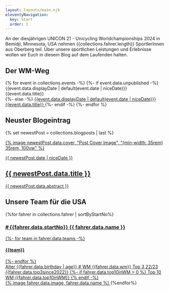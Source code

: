 ```yaml
---
layout: layouts/main.njk
eleventyNavigation:
  key: Start
  order: 1
---
```


An der diesjährigen UNICON 21 - Unicycling Worldchampionships 2024 in Bemidji, Minnesota, USA nehmen {{collections.fahrer.length}} SportlerInnen aus Oberberg teil. Über unsere sportlichen Leistungen und Erlebnisse wollen wir Euch in diesem Blog auf dem Laufenden halten.

## Der WM-Weg

<section class="timeline">
  {% for event in collections.events -%}
    {%- if event.data.unpublished -%}
      <div class="timeline-entry future">
        <span class="date">{{event.data.displayDate | default(event.date | niceDate)}}</span>
        <span class="title">{{event.data.title}}</span>
      </div>
    {%- else -%}
      <a href="{{event.url}}" class="timeline-entry">
        <span class="date">{{event.data.displayDate | default(event.date | niceDate)}}</span>
        <span class="title">{{event.data.title}}</span>
      </a>
    {%- endif -%}
  {%- endfor %}
</section>

## Neuster Blogeintrag
{% set newestPost = collections.blogposts | last %}
<a href="{{ newestPost.url }}">
  <article class="blogpost card card-hover">
    {% image newestPost.data.cover, "Post Cover Image", "(min-width: 35rem) 35rem, 100vw" %}
    <p class="post_date">{{ newestPost.date | niceDate }}</p>
    <h2 class="post_title">{{ newestPost.data.title }}</h2>
    <div class="post_abstract">
    
{{ newestPost.data.abstract }}

</div>
  </article>
</a>

## Unsere Team für die USA

<section class="fahrer-cards">
  {%for fahrer in collections.fahrer | sortByStartNo%}
  <a href="{{fahrer.url}}" class="card fahrer card-hover">
    <h3 class="name">#&thinsp;{{fahrer.data.startNo}} {{ fahrer.data.name }}</h3>
    <div class="team">
    {%- for team in fahrer.data.teams -%}
    <h4>{{team}}</h4>
    {%- endfor %}
    </div>
    <div class="stats">
      <span class="age label">Alter</span>
      <span class="age value">{{fahrer.data.birthday | age}}</span>
      <span class="prevWM label"># WM</span>
      <span class="prevWM value">{{fahrer.data.wm}}</span>
      <span class="top3 label">Top 3 22/23</span>
      <span class="top3 value">{{fahrer.data.top3since2022}}</span>
      {%- if fahrer.data.top10inWM > 0 %}
      <span class="top10 label">Top 10 WM</span>
      <span class="top10 value">{{fahrer.data.top10inWM}}</span>
      {% endif -%}
    </div>
    {% image fahrer.data.image, fahrer.data.name %}
  </a>
  {%endfor%}
</section>
